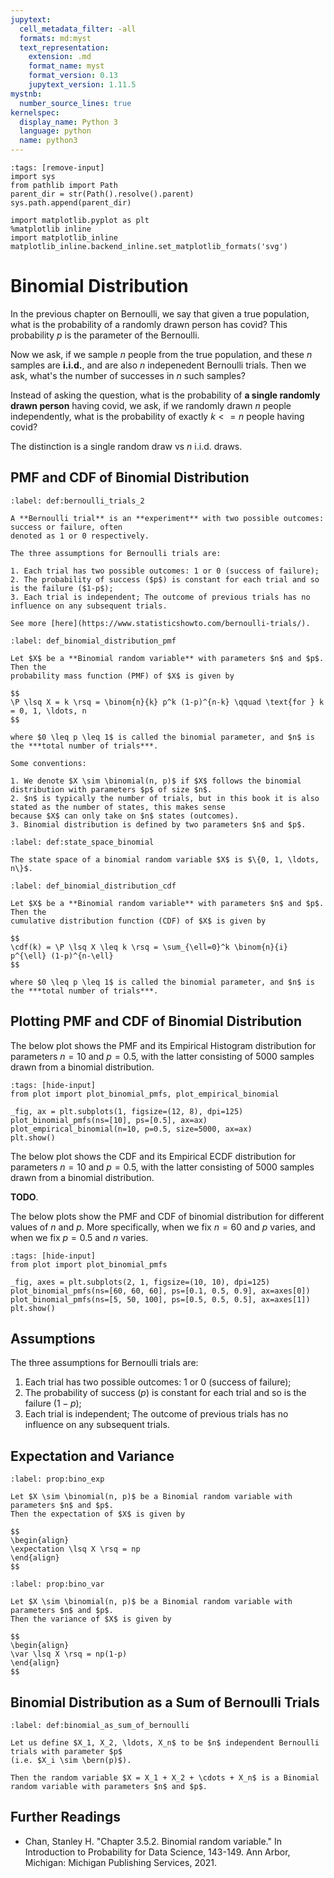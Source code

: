 ```yaml
---
jupytext:
  cell_metadata_filter: -all
  formats: md:myst
  text_representation:
    extension: .md
    format_name: myst
    format_version: 0.13
    jupytext_version: 1.11.5
mystnb:
  number_source_lines: true
kernelspec:
  display_name: Python 3
  language: python
  name: python3
---
```


```{code-cell} ipython3
:tags: [remove-input]
import sys
from pathlib import Path
parent_dir = str(Path().resolve().parent)
sys.path.append(parent_dir)

import matplotlib.pyplot as plt
%matplotlib inline
import matplotlib_inline
matplotlib_inline.backend_inline.set_matplotlib_formats('svg')
```

# Binomial Distribution

In the previous chapter on Bernoulli, we say that given a true population,
what is the probability of a randomly drawn person has covid? This probability
$p$ is the parameter of the Bernoulli.

Now we ask, if we sample $n$ people from the true population, and these $n$ samples
are **i.i.d.**, and are also $n$ indepenedent Bernoulli trials. Then we ask,
what's the number of successes in $n$ such samples?

Instead of asking the question, what is the probability of **a single randomly drawn person**
having covid, we ask, if we randomly drawn $n$ people independently, what is the probability of exactly
$k <= n$ people having covid?

The distinction is a single random draw vs $n$ i.i.d. draws.

## PMF and CDF of Binomial Distribution

```{prf:definition} Bernoulli Trials
:label: def:bernoulli_trials_2

A **Bernoulli trial** is an **experiment** with two possible outcomes: success or failure, often
denoted as 1 or 0 respectively.

The three assumptions for Bernoulli trials are:

1. Each trial has two possible outcomes: 1 or 0 (success of failure);
2. The probability of success ($p$) is constant for each trial and so is the failure ($1-p$);
3. Each trial is independent; The outcome of previous trials has no influence on any subsequent trials.

See more [here](https://www.statisticshowto.com/bernoulli-trials/).
```

````{prf:definition} Binomial Distribution (PMF)
:label: def_binomial_distribution_pmf

Let $X$ be a **Binomial random variable** with parameters $n$ and $p$. Then the
probability mass function (PMF) of $X$ is given by

$$
\P \lsq X = k \rsq = \binom{n}{k} p^k (1-p)^{n-k} \qquad \text{for } k = 0, 1, \ldots, n
$$

where $0 \leq p \leq 1$ is called the binomial parameter, and $n$ is the ***total number of trials***.

Some conventions:

1. We denote $X \sim \binomial(n, p)$ if $X$ follows the binomial distribution with parameters $p$ of size $n$.
2. $n$ is typically the number of trials, but in this book it is also stated as the number of states, this makes sense
because $X$ can only take on $n$ states (outcomes).
3. Binomial distribution is defined by two parameters $n$ and $p$.
````

```{prf:definition} The State Space of Binomial Distribution
:label: def:state_space_binomial

The state space of a binomial random variable $X$ is $\{0, 1, \ldots, n\}$.
```

```{prf:definition} Binomial Distribution (CDF)
:label: def_binomial_distribution_cdf

Let $X$ be a **Binomial random variable** with parameters $n$ and $p$. Then the
cumulative distribution function (CDF) of $X$ is given by

$$
\cdf(k) = \P \lsq X \leq k \rsq = \sum_{\ell=0}^k \binom{n}{i} p^{\ell} (1-p)^{n-\ell}
$$

where $0 \leq p \leq 1$ is called the binomial parameter, and $n$ is the ***total number of trials***.
```

## Plotting PMF and CDF of Binomial Distribution

The below plot shows the PMF and its Empirical Histogram distribution for parameters
$n=10$ and $p=0.5$, with the latter consisting of 5000 samples drawn from a binomial distribution.

```{code-cell} ipython3
:tags: [hide-input]
from plot import plot_binomial_pmfs, plot_empirical_binomial

_fig, ax = plt.subplots(1, figsize=(12, 8), dpi=125)
plot_binomial_pmfs(ns=[10], ps=[0.5], ax=ax)
plot_empirical_binomial(n=10, p=0.5, size=5000, ax=ax)
plt.show()
```

The below plot shows the CDF and its Empirical ECDF distribution for parameters $n=10$ and $p=0.5$,
with the latter consisting of 5000 samples drawn from a binomial distribution.

**TODO**.

The below plots show the PMF and CDF of binomial distribution for different values of $n$ and $p$.
More specifically, when we fix $n=60$ and $p$ varies, and when we fix $p=0.5$ and $n$ varies.

```{code-cell} ipython3
:tags: [hide-input]
from plot import plot_binomial_pmfs

_fig, axes = plt.subplots(2, 1, figsize=(10, 10), dpi=125)
plot_binomial_pmfs(ns=[60, 60, 60], ps=[0.1, 0.5, 0.9], ax=axes[0])
plot_binomial_pmfs(ns=[5, 50, 100], ps=[0.5, 0.5, 0.5], ax=axes[1])
plt.show()
```

## Assumptions

The three assumptions for Bernoulli trials are:

1. Each trial has two possible outcomes: 1 or 0 (success of failure);
2. The probability of success ($p$) is constant for each trial and so is the failure ($1-p$);
3. Each trial is independent; The outcome of previous trials has no influence on any subsequent trials.


## Expectation and Variance

```{prf:property} Expectation of Binomial Distribution
:label: prop:bino_exp

Let $X \sim \binomial(n, p)$ be a Binomial random variable with parameters $n$ and $p$.
Then the expectation of $X$ is given by

$$
\begin{align}
\expectation \lsq X \rsq = np
\end{align}
$$
```

```{prf:property} Variance of Binomial Distribution
:label: prop:bino_var

Let $X \sim \binomial(n, p)$ be a Binomial random variable with parameters $n$ and $p$.
Then the variance of $X$ is given by

$$
\begin{align}
\var \lsq X \rsq = np(1-p)
\end{align}
$$
```

## Binomial Distribution as a Sum of Bernoulli Trials

```{prf:definition} Binomial Distribution as a Sum of Bernoulli Trials
:label: def:binomial_as_sum_of_bernoulli

Let us define $X_1, X_2, \ldots, X_n$ to be $n$ independent Bernoulli trials with parameter $p$ 
(i.e. $X_i \sim \bern(p)$). 

Then the random variable $X = X_1 + X_2 + \cdots + X_n$ is a Binomial random variable with parameters $n$ and $p$.
```

## Further Readings

- Chan, Stanley H. "Chapter 3.5.2. Binomial random variable." In Introduction to Probability for Data Science, 143-149. Ann Arbor, Michigan: Michigan Publishing Services, 2021. 